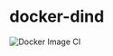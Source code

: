# docker-dind

![Docker Image CI](https://github.com/anpleenko/docker-dind/workflows/Docker%20Image%20CI/badge.svg)
